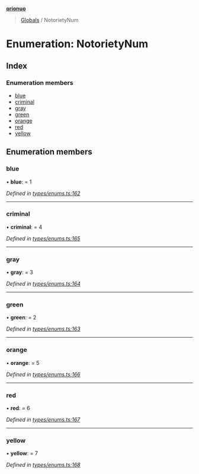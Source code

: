 **[orionuo](../README.md)**

> [Globals](../globals.md) / NotorietyNum

# Enumeration: NotorietyNum

## Index

### Enumeration members

* [blue](notorietynum.md#blue)
* [criminal](notorietynum.md#criminal)
* [gray](notorietynum.md#gray)
* [green](notorietynum.md#green)
* [orange](notorietynum.md#orange)
* [red](notorietynum.md#red)
* [yellow](notorietynum.md#yellow)

## Enumeration members

### blue

•  **blue**:  = 1

*Defined in [types/enums.ts:162](https://github.com/msviha/orionuo/blob/2f31050/src/types/enums.ts#L162)*

___

### criminal

•  **criminal**:  = 4

*Defined in [types/enums.ts:165](https://github.com/msviha/orionuo/blob/2f31050/src/types/enums.ts#L165)*

___

### gray

•  **gray**:  = 3

*Defined in [types/enums.ts:164](https://github.com/msviha/orionuo/blob/2f31050/src/types/enums.ts#L164)*

___

### green

•  **green**:  = 2

*Defined in [types/enums.ts:163](https://github.com/msviha/orionuo/blob/2f31050/src/types/enums.ts#L163)*

___

### orange

•  **orange**:  = 5

*Defined in [types/enums.ts:166](https://github.com/msviha/orionuo/blob/2f31050/src/types/enums.ts#L166)*

___

### red

•  **red**:  = 6

*Defined in [types/enums.ts:167](https://github.com/msviha/orionuo/blob/2f31050/src/types/enums.ts#L167)*

___

### yellow

•  **yellow**:  = 7

*Defined in [types/enums.ts:168](https://github.com/msviha/orionuo/blob/2f31050/src/types/enums.ts#L168)*
